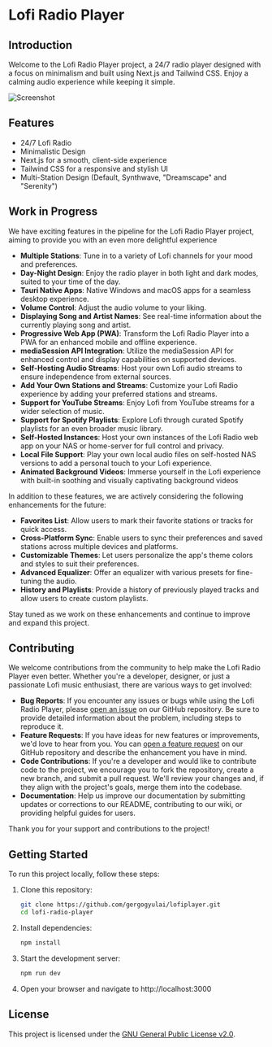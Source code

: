 # Lofi Radio Player

## Introduction

Welcome to the Lofi Radio Player project, a 24/7 radio player designed with a focus on minimalism and built using Next.js and Tailwind CSS. Enjoy a calming audio experience while keeping it simple.

![Screenshot](/docs/screenshot.png)

## Features

- 24/7 Lofi Radio
- Minimalistic Design
- Next.js for a smooth, client-side experience
- Tailwind CSS for a responsive and stylish UI
- Multi-Station Design (Default, Synthwave, "Dreamscape" and "Serenity")

## Work in Progress

We have exciting features in the pipeline for the Lofi Radio Player project, aiming to provide you with an even more delightful experience

- **Multiple Stations**: Tune in to a variety of Lofi channels for your mood and preferences.
- **Day-Night Design**: Enjoy the radio player in both light and dark modes, suited to your time of the day.
- **Tauri Native Apps**: Native Windows and macOS apps for a seamless desktop experience.
- **Volume Control**: Adjust the audio volume to your liking.
- **Displaying Song and Artist Names**: See real-time information about the currently playing song and artist.
- **Progressive Web App (PWA)**: Transform the Lofi Radio Player into a PWA for an enhanced mobile and offline experience.
- **mediaSession API Integration**: Utilize the mediaSession API for enhanced control and display capabilities on supported devices.
- **Self-Hosting Audio Streams**: Host your own Lofi audio streams to ensure independence from external sources.
- **Add Your Own Stations and Streams**: Customize your Lofi Radio experience by adding your preferred stations and streams.
- **Support for YouTube Streams**: Enjoy Lofi from YouTube streams for a wider selection of music.
- **Support for Spotify Playlists**: Explore Lofi through curated Spotify playlists for an even broader music library.
- **Self-Hosted Instances**: Host your own instances of the Lofi Radio web app on your NAS or home-server for full control and privacy.
- **Local File Support**: Play your own local audio files on self-hosted NAS versions to add a personal touch to your Lofi experience.
- **Animated Background Videos**: Immerse yourself in the Lofi experience with built-in soothing and visually captivating background videos

In addition to these features, we are actively considering the following enhancements for the future:

- **Favorites List**: Allow users to mark their favorite stations or tracks for quick access.
- **Cross-Platform Sync**: Enable users to sync their preferences and saved stations across multiple devices and platforms.
- **Customizable Themes**: Let users personalize the app's theme colors and styles to suit their preferences.
- **Advanced Equalizer**: Offer an equalizer with various presets for fine-tuning the audio.
- **History and Playlists**: Provide a history of previously played tracks and allow users to create custom playlists.

Stay tuned as we work on these enhancements and continue to improve and expand this project.

## Contributing

We welcome contributions from the community to help make the Lofi Radio Player even better. Whether you're a developer, designer, or just a passionate Lofi music enthusiast, there are various ways to get involved:

- **Bug Reports**: If you encounter any issues or bugs while using the Lofi Radio Player, please [open an issue](https://github.com/gergogyulai/lofiplayer/issues) on our GitHub repository. Be sure to provide detailed information about the problem, including steps to reproduce it.
- **Feature Requests**: If you have ideas for new features or improvements, we'd love to hear from you. You can [open a feature request](https://github.com/gergogyulai/lofiplayer/issues) on our GitHub repository and describe the enhancement you have in mind.
- **Code Contributions**: If you're a developer and would like to contribute code to the project, we encourage you to fork the repository, create a new branch, and submit a pull request. We'll review your changes and, if they align with the project's goals, merge them into the codebase.
- **Documentation**: Help us improve our documentation by submitting updates or corrections to our README, contributing to our wiki, or providing helpful guides for users.

Thank you for your support and contributions to the project!


## Getting Started

To run this project locally, follow these steps:

1. Clone this repository:

   ```bash
   git clone https://github.com/gergogyulai/lofiplayer.git
   cd lofi-radio-player
2. Install dependencies:

   ```bash
   npm install
3. Start the development server:

   ```bash
   npm run dev
   
4. Open your browser and navigate to http://localhost:3000

## License

This project is licensed under the [GNU General Public License v2.0](LICENSE).

